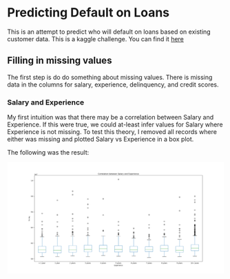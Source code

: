 # Predicting Default on Loans
This is an attempt to predict who will default on loans based on existing customer data. This is a kaggle challenge. You can find it [here](https://www.kaggle.com/c/credit-default-prediction-ai-big-data/)

## Filling in missing values
The first step is do do something about missing values. There is missing data in the columns for salary, experience, delinquency, and credit scores.

### Salary and Experience
My first intuition was that there may be a correlation between Salary and Experience. If this were true, we could at-least infer values for Salary where Experience is not missing. To test this theory, I removed all records where either was missing and plotted Salary vs Experience in a box plot.

The following was the result:

![Default](./viz/SalaryVsExperience.PNG)